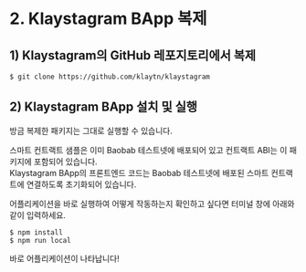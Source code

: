 # 2. Klaystagram BApp 복제

## 1\) Klaystagram의 GitHub 레포지토리에서 복제

```text
$ git clone https://github.com/klaytn/klaystagram
```

## 2\) Klaystagram BApp 설치 및 실행

방금 복제한 패키지는 그대로 실행할 수 있습니다.

스마트 컨트랙트 샘플은 이미 Baobab 테스트넷에 배포되어 있고 컨트랙트 ABI는 이 패키지에 포함되어 있습니다.  
Klaystagram BApp의 프론트엔드 코드는 Baobab 테스트넷에 배포된 스마트 컨트랙트에 연결하도록 초기화되어 있습니다.

어플리케이션을 바로 실행하여 어떻게 작동하는지 확인하고 싶다면 터미널 창에 아래와 같이 입력하세요.

```text
$ npm install
$ npm run local
```

바로 어플리케이션이 나타납니다!